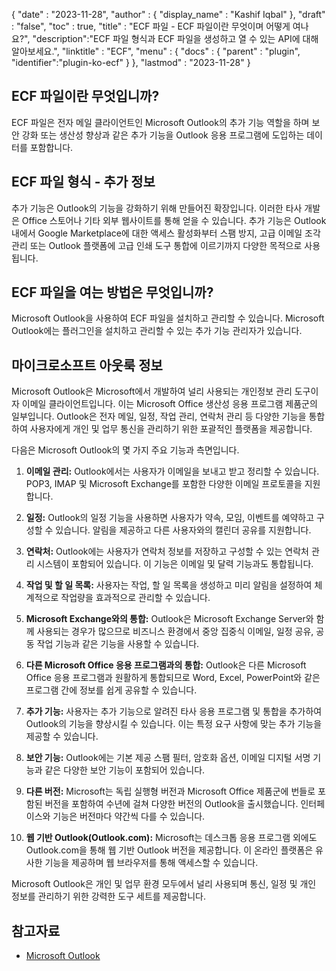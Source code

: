 {
  "date" : "2023-11-28",
  "author" : {
    "display_name" : "Kashif Iqbal"
  },
  "draft" : "false",
  "toc" : true,
  "title" : "ECF 파일 - ECF 파일이란 무엇이며 어떻게 여나요?",
  "description":"ECF 파일 형식과 ECF 파일을 생성하고 열 수 있는 API에 대해 알아보세요.",
  "linktitle" : "ECF",
  "menu" : {
    "docs" : {
      "parent" : "plugin",
      "identifier":"plugin-ko-ecf"
    }
  },
  "lastmod" : "2023-11-28"
}

## ECF 파일이란 무엇입니까?

ECF 파일은 전자 메일 클라이언트인 Microsoft Outlook의 추가 기능 역할을 하며 보안 강화 또는 생산성 향상과 같은 추가 기능을 Outlook 응용 프로그램에 도입하는 데이터를 포함합니다.

## ECF 파일 형식 - 추가 정보

추가 기능은 Outlook의 기능을 강화하기 위해 만들어진 확장입니다. 이러한 타사 개발은 Office 스토어나 기타 외부 웹사이트를 통해 얻을 수 있습니다. 추가 기능은 Outlook 내에서 Google Marketplace에 대한 액세스 활성화부터 스팸 방지, 고급 이메일 조각 관리 또는 Outlook 플랫폼에 고급 인쇄 도구 통합에 이르기까지 다양한 목적으로 사용됩니다.

## ECF 파일을 여는 방법은 무엇입니까?

Microsoft Outlook을 사용하여 ECF 파일을 설치하고 관리할 수 있습니다. Microsoft Outlook에는 플러그인을 설치하고 관리할 수 있는 추가 기능 관리자가 있습니다.

## 마이크로소프트 아웃룩 정보

Microsoft Outlook은 Microsoft에서 개발하여 널리 사용되는 개인정보 관리 도구이자 이메일 클라이언트입니다. 이는 Microsoft Office 생산성 응용 프로그램 제품군의 일부입니다. Outlook은 전자 메일, 일정, 작업 관리, 연락처 관리 등 다양한 기능을 통합하여 사용자에게 개인 및 업무 통신을 관리하기 위한 포괄적인 플랫폼을 제공합니다.

다음은 Microsoft Outlook의 몇 가지 주요 기능과 측면입니다.

1. **이메일 관리:** Outlook에서는 사용자가 이메일을 보내고 받고 정리할 수 있습니다. POP3, IMAP 및 Microsoft Exchange를 포함한 다양한 이메일 프로토콜을 지원합니다.

2. **일정:** Outlook의 일정 기능을 사용하면 사용자가 약속, 모임, 이벤트를 예약하고 구성할 수 있습니다. 알림을 제공하고 다른 사용자와의 캘린더 공유를 지원합니다.

3. **연락처:** Outlook에는 사용자가 연락처 정보를 저장하고 구성할 수 있는 연락처 관리 시스템이 포함되어 있습니다. 이 기능은 이메일 및 달력 기능과도 통합됩니다.

4. **작업 및 할 일 목록:** 사용자는 작업, 할 일 목록을 생성하고 미리 알림을 설정하여 체계적으로 작업량을 효과적으로 관리할 수 있습니다.

5. **Microsoft Exchange와의 통합:** Outlook은 Microsoft Exchange Server와 함께 사용되는 경우가 많으므로 비즈니스 환경에서 중앙 집중식 이메일, 일정 공유, 공동 작업 기능과 같은 기능을 사용할 수 있습니다.

6. **다른 Microsoft Office 응용 프로그램과의 통합:** Outlook은 다른 Microsoft Office 응용 프로그램과 원활하게 통합되므로 Word, Excel, PowerPoint와 같은 프로그램 간에 정보를 쉽게 공유할 수 있습니다.

7. **추가 기능:** 사용자는 추가 기능으로 알려진 타사 응용 프로그램 및 통합을 추가하여 Outlook의 기능을 향상시킬 수 있습니다. 이는 특정 요구 사항에 맞는 추가 기능을 제공할 수 있습니다.

8. **보안 기능:** Outlook에는 기본 제공 스팸 필터, 암호화 옵션, 이메일 디지털 서명 기능과 같은 다양한 보안 기능이 포함되어 있습니다.

9. **다른 버전:** Microsoft는 독립 실행형 버전과 Microsoft Office 제품군에 번들로 포함된 버전을 포함하여 수년에 걸쳐 다양한 버전의 Outlook을 출시했습니다. 인터페이스와 기능은 버전마다 약간씩 다를 수 있습니다.

10. **웹 기반 Outlook(Outlook.com):** Microsoft는 데스크톱 응용 프로그램 외에도 Outlook.com을 통해 웹 기반 Outlook 버전을 제공합니다. 이 온라인 플랫폼은 유사한 기능을 제공하며 웹 브라우저를 통해 액세스할 수 있습니다.

Microsoft Outlook은 개인 및 업무 환경 모두에서 널리 사용되며 통신, 일정 및 개인 정보를 관리하기 위한 강력한 도구 세트를 제공합니다.

## 참고자료

  * [Microsoft Outlook](https://www.microsoft.com/en-us/microsoft-365/outlook/email-and-calendar-software-microsoft-outlook)

